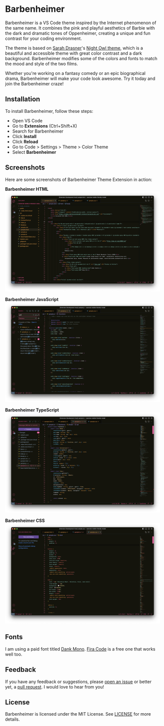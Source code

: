 # Barbenheimer

Barbenheimer is a VS Code theme inspired by the Internet phenomenon of the same name. It combines the pink and playful aesthetics of Barbie with the dark and dramatic tones of Oppenheimer, creating a unique and fun contrast for your coding environment.

The theme is based on [Sarah Drasner](https://twitter.com/sarah_edo)'s [Night Owl theme](https://marketplace.visualstudio.com/items?itemName=sdras.night-owl), which is a beautiful and accessible theme with great color contrast and a dark background. Barbenheimer modifies some of the colors and fonts to match the mood and style of the two films.

Whether you're working on a fantasy comedy or an epic biographical drama, Barbenheimer will make your code look awesome. Try it today and join the Barbenheimer craze!

## Installation

To install Barbenheimer, follow these steps:

- Open VS Code
- Go to **Extensions** (Ctrl+Shift+X)
- Search for Barbenheimer
- Click **Install**
- Click **Reload**
- Go to Code > Settings > Theme > Color Theme
- Select **Barbenheimer**

## Screenshots

Here are some screenshots of Barbenheimer Theme Extension in action:

**Barbenheimer HTML**
![Barbenheimer HTML](images/barbenheimer-html.png)

**Barbenheimer JavaScript**
![Barbenheimer JavaScript](images/barbenheimer-js.png)

**Barbenheimer TypeScript**
![Barbenheimer TypeScript](images/barbenheimer-ts.png)

**Barbenheimer CSS**
![Barbenheimer CSS](images/barbenheimer-css.png)

## Fonts

I am using a paid font titled [Dank Mono](https://dank.sh/). [Fira Code](https://github.com/tonsky/FiraCode) is a free one that works well too.

## Feedback

If you have any feedback or suggestions, please [open an issue](https://github.com/jpsanantonio/barbenheimer-vscode-theme/issues) or better yet, a [pull request](https://github.com/jpsanantonio/barbenheimer-vscode-theme/pulls). I would love to hear from you!

## License

Barbenheimer is licensed under the MIT License. See [LICENSE](LICENSE) for more details.
